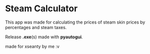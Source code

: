 
# Steam Calculator

This app was made for calculating the prices of steam skin prices by percentages and steam taxes.

Release **.exe**(s) made with **pyautogui**.

made for xseanty by me :v


